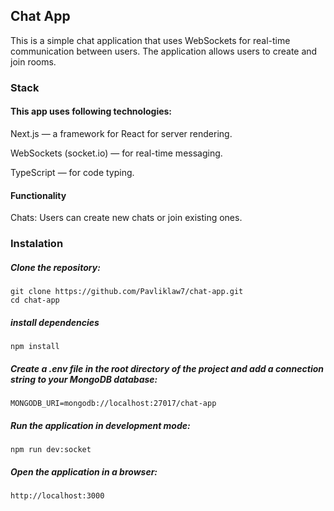 ## Chat App

This is a simple chat application that uses WebSockets for real-time communication between users. The application allows users to create and join rooms.

### Stack

#### This app uses following technologies:

Next.js — a framework for React for server rendering.

WebSockets (socket.io) — for real-time messaging.

TypeScript — for code typing.

#### Functionality

Chats: Users can create new chats or join existing ones.

### Instalation

##### Clone the repository:
```
git clone https://github.com/Pavliklaw7/chat-app.git
cd chat-app
```
##### install dependencies
```
npm install
```
##### Create a .env file in the root directory of the project and add a connection string to your MongoDB database:
```
MONGODB_URI=mongodb://localhost:27017/chat-app
```
##### Run the application in development mode:
```
npm run dev:socket
```
##### Open the application in a browser:
```
http://localhost:3000
```
